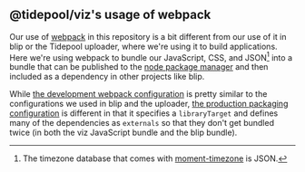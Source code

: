 ## @tidepool/viz's usage of webpack

Our use of [webpack](https://webpack.github.io/ 'webpack module bundler') in this repository is a bit different from our use of it in blip or the Tidepool uploader, where we're using it to build applications. Here we're using webpack to bundle our JavaScript, CSS, and JSON[^a] into a bundle that can be published to the [node package manager](http://npmjs.com/ 'npm') and then included as a dependency in other projects like blip.

While [the development webpack configuration](https://github.com/tidepool-org/viz/blob/master/webpack.config.js 'GitHub: viz webpack.config.js') is pretty similar to the configurations we used in blip and the uploader, [the production packaging configuration](https://github.com/tidepool-org/viz/blob/master/package.config.js 'GitHub: viz package.config.js') is different in that it specifies a `libraryTarget` and defines many of the dependencies as `externals` so that they don't get bundled twice (in both the viz JavaScript bundle and the blip bundle).

[^a]: The timezone database that comes with [moment-timezone](http://momentjs.com/timezone/ 'Moment Timezone') is JSON.
